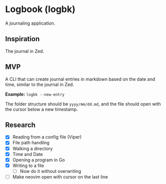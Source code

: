 # Logbook (logbk)

A journaling application.

## Inspiration

The journal in Zed.

## MVP

A CLI that can create journal entries in markdown based on the date and time, similar to the journal in Zed.

**Example:**
`logbk --new-entry`

The folder structure should be `yyyy/mm/dd.md`, and the file should open with the cursor below a new timestamp.

## Research

- [X] Reading from a config file (Viper)
- [X] File path handling
- [X] Walking a directory
- [X] Time and Date
- [X] Opening a program in Go
- [X] Writing to a file
  - [ ] Now do it without overwriting
- [ ] Make neovim open with cursor on the last line
